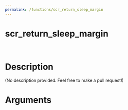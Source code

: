 ```yaml
---
permalink: /functions/scr_return_sleep_margin
---
```

# scr_return_sleep_margin  
&nbsp;  
# Description  
(No description provided. Feel free to make a pull request!) 
&nbsp;  
# Arguments


